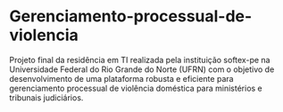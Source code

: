 # Gerenciamento-processual-de-violencia
Projeto final da residência em TI realizada pela instituição softex-pe na Universidade Federal do Rio Grande do Norte (UFRN) com o objetivo de desenvolvimento de uma plataforma robusta e eficiente para gerenciamento processual de violência doméstica para ministérios e tribunais judiciários.
